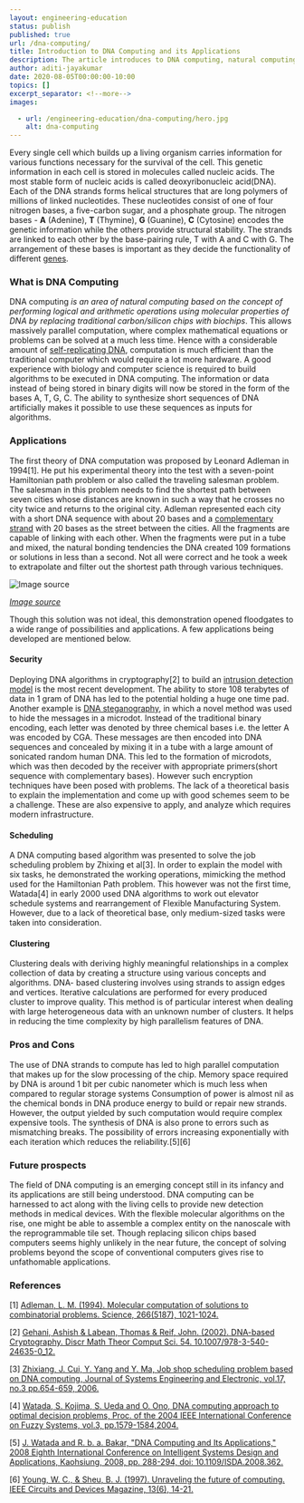 ```yaml
---
layout: engineering-education
status: publish
published: true
url: /dna-computing/
title: Introduction to DNA Computing and its Applications
description: The article introduces to DNA computing, natural computing based on the concept of performing logical and arithmetic operations using molecular properties of DNA.
author: aditi-jayakumar
date: 2020-08-05T00:00:00-10:00
topics: []
excerpt_separator: <!--more-->
images:

  - url: /engineering-education/dna-computing/hero.jpg
    alt: dna-computing
---
```

Every single cell which builds up a living organism carries information for various functions necessary for the survival of the cell. This genetic information in each cell is stored in molecules called nucleic acids. The most stable form of nucleic acids is called deoxyribonucleic acid(DNA).
Each of the DNA strands forms helical structures that are long polymers of millions of linked nucleotides. These nucleotides consist of one of four nitrogen bases, a five-carbon sugar, and a phosphate group. The nitrogen bases - **A** (Adenine), **T** (Thymine), **G** (Guanine), **C** (Cytosine) encodes the genetic information while the others provide structural stability. The strands are linked to each other by the base-pairing rule, T with A and C with  G.  The arrangement of these bases is important as they decide the functionality of different [genes](https://en.wikipedia.org/wiki/Gene).
<!--more-->

### What is DNA Computing
DNA computing *is an area of natural computing based on the concept of performing logical and arithmetic operations using molecular properties of DNA by replacing traditional carbon/silicon chips with biochips*. This allows massively parallel computation, where complex mathematical equations or problems can be solved at a much less time. Hence with a considerable amount of [self-replicating DNA](https://en.wikipedia.org/wiki/Self-replication#:~:text=Self%2Dreplication%20is%20any%20behavior,transmitted%20to%20offspring%20during%20reproduction.), computation is much efficient than the traditional computer which would require a lot more hardware.
A good experience with biology and computer science is required to build algorithms to be executed in DNA computing. The information or data instead of being stored in binary digits will now be stored in the form of the bases A, T, G, C. The ability to synthesize short sequences of DNA artificially makes it possible to use these sequences as inputs for algorithms.


### Applications
The first theory of DNA computation was proposed by Leonard Adleman in 1994[1]. He put his experimental theory into the test with a seven-point Hamiltonian path problem or also called the traveling salesman problem. The salesman in this problem needs to find the shortest path between seven cities whose distances are known in such a way that he crosses no city twice and returns to the original city. Adleman represented each city with a short DNA sequence with about 20 bases and a [complementary strand](https://en.wikipedia.org/wiki/Complementary_DNA) with 20 bases as the street between the cities. All the fragments are capable of linking with each other. When the fragments were put in a tube and mixed, the natural bonding tendencies the DNA created 109 formations or solutions in less than a second. Not all were correct and he took a week to extrapolate and filter out the shortest path through various techniques.

![Image source](/engineering-education/dna-computing/image1.png)

[*Image source*](https://www.cs.uaf.edu/2010/fall/cs441/proj1/dna/DNAComputingHTMLNotes.html)

Though this solution was not ideal, this demonstration opened floodgates to a wide range of possibilities and applications. A few applications being developed are mentioned below.

#### **Security**
Deploying DNA algorithms in cryptography[2] to build an [intrusion detection model](https://en.wikipedia.org/wiki/Intrusion_detection_system) is the most recent development. The ability to store 108 terabytes of data in 1 gram of DNA has led to the potential holding a huge one time pad. Another example is [DNA steganography](https://microbialcellfactories.biomedcentral.com/articles/10.1186/s12934-020-01387-0), in which a novel method was used to hide the messages in a microdot. Instead of the traditional binary encoding, each letter was denoted by three chemical bases i.e. the letter A was encoded by CGA. These messages are then encoded into DNA sequences and concealed by mixing it in a tube with a large amount of sonicated random human DNA. This led to the formation of microdots, which was then decoded by the receiver with appropriate primers(short sequence with complementary bases). However such encryption techniques have been posed with problems. The lack of a theoretical basis to explain the implementation and come up with good schemes seem to be a challenge. These are also expensive to apply, and analyze which requires modern infrastructure.

#### **Scheduling**
 A DNA computing based algorithm was presented to solve the job scheduling problem by Zhixing et al[3]. In order to explain the model with six tasks, he demonstrated the working operations, mimicking the method used for the Hamiltonian Path problem. This however was not the first time, Watada[4] in early 2000 used DNA algorithms to work out elevator schedule systems and rearrangement of Flexible Manufacturing System. However, due to a lack of theoretical base, only medium-sized tasks were taken into consideration.

#### **Clustering**
Clustering deals with deriving highly meaningful relationships in a complex collection of data by creating a structure using various concepts and algorithms. DNA- based clustering involves using strands to assign edges and vertices. Iterative calculations are performed for every produced cluster to improve quality. This method is of particular interest when dealing with large heterogeneous data with an unknown number of clusters. It helps in reducing the time complexity by high parallelism features of DNA.

### Pros and Cons
The use of DNA strands to compute has led to high parallel computation that makes up for the slow processing of the chip. Memory space required by DNA is around 1 bit per cubic nanometer which is much less when compared to regular storage systems Consumption of power is almost nil as the chemical bonds in DNA produce energy to build or repair new strands. However, the output yielded by such computation would require complex expensive tools. The synthesis of DNA is also prone to errors such as mismatching breaks. The possibility of errors increasing exponentially with each iteration which reduces the reliability.[5][6]

### Future prospects
The field of DNA computing is an emerging concept still in its infancy and its applications are still being understood. DNA computing can be harnessed to act along with the living cells to provide new detection methods in medical devices. With the flexible molecular algorithms on the rise, one might be able to assemble a complex entity on the nanoscale with the reprogrammable tile set. Though replacing silicon chips based computers seems highly unlikely in the near future, the concept of solving problems beyond the scope of conventional computers gives rise to unfathomable applications.

### References
[1] [Adleman, L. M. (1994). Molecular computation of solutions to combinatorial problems. Science, 266(5187), 1021-1024.](https://science.sciencemag.org/content/266/5187/1021.abstract)

[2] [Gehani, Ashish & Labean, Thomas & Reif, John. (2002). DNA-based Cryptography. Discr Math Theor Comput Sci. 54. 10.1007/978-3-540-24635-0_12.](https://link.springer.com/chapter/10.1007/978-3-540-24635-0_12)

[3] [Zhixiang, J. Cui, Y. Yang and Y. Ma, Job shop scheduling problem based on DNA computing, Journal of Systems Engineering and Electronic, vol.17, no.3 pp.654-659, 2006.](https://www.sciencedirect.com/science/article/abs/pii/S1004413206601126)

[4] [Watada, S. Kojima, S. Ueda and O. Ono, DNA computing approach to optimal decision problems, Proc. of the 2004 IEEE International Conference on Fuzzy Systems, vol.3, pp.1579-1584,2004.](https://ieeexplore.ieee.org/abstract/document/1375414)

[5] [J. Watada and R. b. a. Bakar, "DNA Computing and Its Applications," 2008 Eighth International Conference on Intelligent Systems Design and Applications, Kaohsiung, 2008, pp. 288-294, doi: 10.1109/ISDA.2008.362.](https://ieeexplore.ieee.org/abstract/document/4696346)

[6] [Young, W. C., & Sheu, B. J. (1997). Unraveling the future of computing. IEEE Circuits and Devices Magazine, 13(6), 14-21.](https://sci-hub.tw/https://www.nature.com/articles/35036086)
